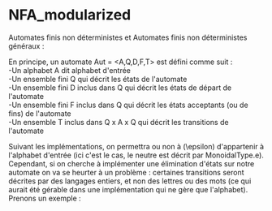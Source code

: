 # NFA_modularized

Automates finis non déterministes et Automates finis non déterministes généraux : <br>

En principe, un automate Aut = <A,Q,D,F,T> est défini comme suit :   
-Un alphabet A dit alphabet d'entrée   
-Un ensemble fini Q qui décrit les états de l'automate  
-Un ensemble fini D inclus dans Q qui décrit les états de départ de l'automate  
-Un ensemble fini F inclus dans Q qui décrit les états acceptants (ou de fins) de l'automate  
-Un ensemble T inclus dans Q x A x Q qui décrit les transitions de l'automate  

Suivant les implémentations, on permettra ou non à \(\epsilon\) d'appartenir à l'alphabet d'entrée (ici c'est le cas, le neutre est décrit par MonoidalType.e). Cependant, si on cherche à implémenter une élimination d'états sur notre automate on va se heurter à un problème : certaines transitions seront décrites par des langages entiers, et non des lettres ou des mots (ce qui aurait été gérable dans une implémentation qui ne gère que l'alphabet). Prenons un exemple :

